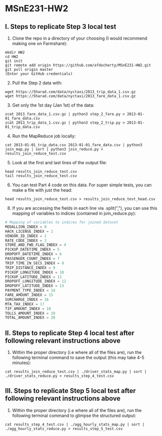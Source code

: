 # MSnE231-HW2

## I. Steps to replicate Step 3 local test
1. Clone the repo in a directory of your choosing (I would recommend making one on Farmshare):
```
mkdir HW2
cd HW2
git init
git remote add origin https://github.com/afdocherty/MSnE231-HW2.git
git pull origin master
(Enter your GitHub credentials)
```

2. Pull the Step 2 data with:
```
wget https://5harad.com/data/nyctaxi/2013_trip_data_1.csv.gz 
wget https://5harad.com/data/nyctaxi/2013_fare_data_1.csv.gz 
```

3. Get only the 1st day (Jan 1st) of the data:
```
zcat 2013_fare_data_1.csv.gz | python3 step_2_fare.py > 2013-01-01_fare_data.csv
zcat 2013_trip_data_1.csv.gz | python3 step_2_trip.py > 2013-01-01_trip_data.csv
```

4. Run the MapReduce job locally:
```
cat 2013-01-01_trip_data.csv 2013-01-01_fare_data.csv | python3 join_map.py | sort | python3 join_reduce.py > results_join_reduce_test.csv
```

5. Look at the first and last lines of the output file:
```
head results_join_reduce_test.csv
tail results_join_reduce_test.csv
```

6. You can test Part 4 code on this data. For super simple tests, you can make a file with just the head:
```
head results_join_reduce_test.csv > results_join_reduce_test_head.csv
```

8. If you are accessing the fields in each line via .split(","), you can use this mapping of variables to indices (contained in join_reduce.py):
```python
# Mapping of variables to indices for joined dataset
MEDALLION_INDEX = 0
HACK_LICENSE_INDEX = 1
VENDOR_ID_INDEX = 2
RATE_CODE_INDEX = 3
STORE_AND_FWD_FLAG_INDEX = 4
PICKUP_DATETIME_INDEX = 5
DROPOFF_DATETIME_INDEX = 6
PASSENGER_COUNT_INDEX = 7
TRIP_TIME_IN_SECS_INDEX = 8
TRIP_DISTANCE_INDEX = 9
PICKUP_LONGITUDE_INDEX = 10
PICKUP_LATITUDE_INDEX = 11
DROPOFF_LONGITUDE_INDEX = 12
DROPOFF_LATITUDE_INDEX = 13
PAYMENT_TYPE_INDEX = 14
FARE_AMOUNT_INDEX = 15
SURCHARGE_INDEX = 16
MTA_TAX_INDEX = 17
TIP_AMOUNT_INDEX = 18
TOLLS_AMOUNT_INDEX = 19
TOTAL_AMOUNT_INDEX = 20
```

## II. Steps to replicate Step 4 local test after following relevant instructions above
1. Within the proper directory (i.e where all of the files are), run the following terminal command to save the output (this may take 4-5 minutes):
```
cat results_join_reduce_test.csv | ./driver_stats_map.py | sort | ./driver_stats_reduce.py > results_step_4_test.csv
```

## III. Steps to replicate Step 5 local test after following relevant instructions above
1. Within the proper directory (i.e where all of the files are), run the following terminal command to glimpse the structured output:
```
cat results_step_4_test.csv | ./agg_hourly_stats_map.py | sort | ./agg_hourly_stats_reduce.py > results_step_5_test.csv
```
